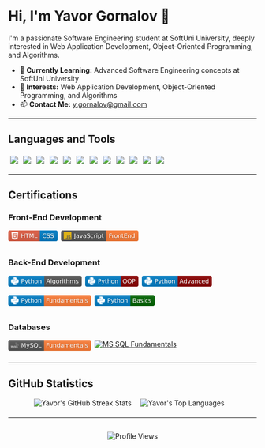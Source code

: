 # Hi, I'm Yavor Gornalov 👋

I'm a passionate Software Engineering student at SoftUni University, deeply interested in Web Application Development, Object-Oriented Programming, and Algorithms. 

- 🌱 **Currently Learning:** Advanced Software Engineering concepts at SoftUni University
- 🔭 **Interests:** Web Application Development, Object-Oriented Programming, and Algorithms
- 📫 **Contact Me:** y.gornalov@gmail.com

---

## Languages and Tools

<div>
  <img style="display: inline-block; margin:0.25em;" src="https://skillicons.dev/icons?i=cs">
  <img style="display: inline-block; margin:0.25em;" src="https://skillicons.dev/icons?i=dotnet">
  <img style="display: inline-block; margin:0.25em;" src="https://skillicons.dev/icons?i=py">
  <img style="display: inline-block; margin:0.25em;" src="https://skillicons.dev/icons?i=js">
  <img style="display: inline-block; margin:0.25em;" src="https://skillicons.dev/icons?i=html">
  <img style="display: inline-block; margin:0.25em;" src="https://skillicons.dev/icons?i=css">
  <img style="display: inline-block; margin:0.25em;" src="https://skillicons.dev/icons?i=mysql">
  <img style="display: inline-block; margin:0.25em;" src="https://skillicons.dev/icons?i=postgres">
  <img style="display: inline-block; margin:0.25em;" src="https://skillicons.dev/icons?i=visualstudio">
  <img style="display: inline-block; margin:0.25em;" src="https://skillicons.dev/icons?i=pycharm">
  <img style="display: inline-block; margin:0.25em;" src="https://skillicons.dev/icons?i=vscode">
  <img style="display: inline-block; margin:0.25em;" src="https://skillicons.dev/icons?i=github">
</div>

---

## Certifications

### Front-End Development
<div style="display: flex; flex-wrap: wrap; gap: 0.5em;">
  <a href="./certificates/html_css_cert.jpeg">
    <img src="./badges/html_css_badge.svg" alt="HTML & CSS" height="22px" style="margin-bottom: 0.5em;">
  </a>
  <a href="./certificates/js_front_end_cert.jpeg">
    <img src="./badges/js_front_end_badge.svg" alt="JavaScript Front-End" height="22px" style="margin-bottom: 0.5em;">
  </a>
</div>

### Back-End Development
<div style="display: flex; flex-wrap: wrap; gap: 0.5em;">
  <a href="./certificates/python_algorithms_cert.jpeg">
    <img src="./badges/python_algorithms_badge.svg" alt="Algorithms" height="22px" style="margin-bottom: 0.5em;">
  </a>
  <a href="./certificates/python_oop_cert.jpeg">
    <img src="./badges/python_oop_badge.svg" alt="Python OOP" height="22px" style="margin-bottom: 0.5em;">
  </a>
  <a href="./certificates/python_advanced_cert.jpeg">
    <img src="./badges/python_advanced_badge.svg" alt="Python Advanced" height="22px" style="margin-bottom: 0.5em;">
  </a>
  <a href="./certificates/python_fundamentals_cert.jpeg">
    <img src="./badges/python_fundamentals_badge.svg" alt="Python Fundamentals" height="22px" style="margin-bottom: 0.5em;">
  </a>
  <a href="./certificates/python_basics_cert.jpeg">
    <img src="./badges/python_basics_badge.svg" alt="Python Basics" height="22px" style="margin-bottom: 0.5em;">
  </a>
</div>

### Databases
<div style="display: flex; flex-wrap: wrap; gap: 0.5em;">
  <a href="./certificates/mysql_fundamentals_cert.jpeg">
    <img src="./badges/mysql_fundamentals_badge.svg" alt="MySQL Fundamentals" height="22px" style="margin-bottom: 0.5em;">
  </a>
  <a href="./certificates/mssql_fundamentals_cert.jpeg">
    <img src="https://img.shields.io/badge/MS%20SQL-Fundamentals-orange?logo=microsoftsqlserver&labelColor=darkgreen&logoColor=white&style=flat" alt="MS SQL Fundamentals" height="22px" style="margin-bottom: 0.5em;">
  </a>
</div>

---

## GitHub Statistics

<div align="center">
  <img height="180" src="https://streak-stats.demolab.com?user=yavor-gornalov&theme=dark&border_radius=4.4&background=45%2C09131B%2C09131B&border=0C1A25" alt="Yavor's GitHub Streak Stats" style="padding-right: 1em; padding-bottom: 0.5em;">
  <img height="180" src="https://github-readme-stats-git-masterrstaa-rickstaa.vercel.app/api/top-langs/?username=yavor-gornalov&layout=compact&hide_border=false&title_color=ff652f&icon_color=FFE400&bg_color=09131B&text_color=ffffff&border_color=0c1a25" alt="Yavor's Top Languages" style="padding-right: 1em; padding-bottom: 0.5em;">
</div>

---

<div align="center">
  <img src="https://komarev.com/ghpvc/?username=yavor-gornalov&style=flat-square" alt="Profile Views" style="padding-top: 1em; padding-bottom: 1em;">
</div>
